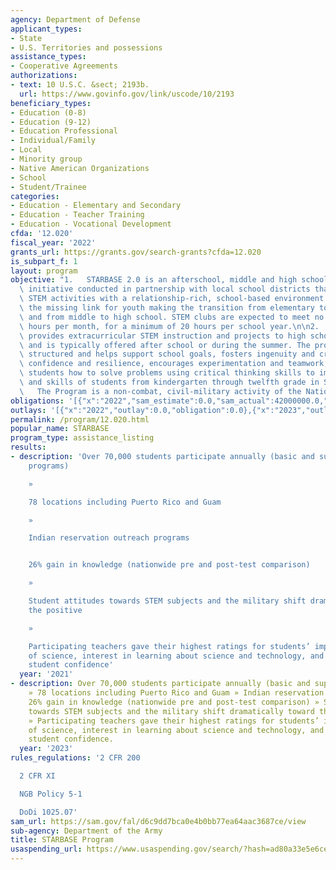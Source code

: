 ```yaml
---
agency: Department of Defense
applicant_types:
- State
- U.S. Territories and possessions
assistance_types:
- Cooperative Agreements
authorizations:
- text: 10 U.S.C. &sect; 2193b.
  url: https://www.govinfo.gov/link/uscode/10/2193
beneficiary_types:
- Education (0-8)
- Education (9-12)
- Education Professional
- Individual/Family
- Local
- Minority group
- Native American Organizations
- School
- Student/Trainee
categories:
- Education - Elementary and Secondary
- Education - Teacher Training
- Education - Vocational Development
cfda: '12.020'
fiscal_year: '2022'
grants_url: https://grants.gov/search-grants?cfda=12.020
is_subpart_f: 1
layout: program
objective: "1.   STARBASE 2.0 is an afterschool, middle and high school mentoring\
  \ initiative conducted in partnership with local school districts that combines\
  \ STEM activities with a relationship-rich, school-based environment to provide\
  \ the missing link for youth making the transition from elementary to middle school,\
  \ and from middle to high school. STEM clubs are expected to meet no less than four\
  \ hours per month, for a minimum of 20 hours per school year.\n\n2.   STARBASE 3.0\
  \ provides extracurricular STEM instruction and projects to high school students\
  \ and is typically offered after school or during the summer. The program is highly\
  \ structured and helps support school goals, fosters ingenuity and creativity, builds\
  \ confidence and resilience, encourages experimentation and teamwork, and teaches\
  \ students how to solve problems using critical thinking skills to improve knowledge\
  \ and skills of students from kindergarten through twelfth grade in STEM. \n\n3.\
  \   The Program is a non-combat, civil-military activity of the National Guard"
obligations: '[{"x":"2022","sam_estimate":0.0,"sam_actual":42000000.0,"usa_spending_actual":0.0},{"x":"2023","sam_estimate":50000000.0,"sam_actual":0.0,"usa_spending_actual":8236463.25},{"x":"2024","sam_estimate":53000000.0,"sam_actual":0.0,"usa_spending_actual":18720656.85}]'
outlays: '[{"x":"2022","outlay":0.0,"obligation":0.0},{"x":"2023","outlay":0.0,"obligation":8152346.1},{"x":"2024","outlay":0.0,"obligation":18804774.0}]'
permalink: /program/12.020.html
popular_name: STARBASE
program_type: assistance_listing
results:
- description: 'Over 70,000 students participate annually (basic and supplemental
    programs)

    »

    78 locations including Puerto Rico and Guam

    »

    Indian reservation outreach programs


    26% gain in knowledge (nationwide pre and post-test comparison)

    »

    Student attitudes towards STEM subjects and the military shift dramatically toward
    the positive

    »

    Participating teachers gave their highest ratings for students’ improved understanding
    of science, interest in learning about science and technology, and increases in
    student confidence'
  year: '2021'
- description: Over 70,000 students participate annually (basic and supplemental programs)
    » 78 locations including Puerto Rico and Guam » Indian reservation outreach programs
    26% gain in knowledge (nationwide pre and post-test comparison) » Student attitudes
    towards STEM subjects and the military shift dramatically toward the positive
    » Participating teachers gave their highest ratings for students’ improved understanding
    of science, interest in learning about science and technology, and increases in
    student confidence.
  year: '2023'
rules_regulations: '2 CFR 200

  2 CFR XI

  NGB Policy 5-1

  DoDi 1025.07'
sam_url: https://sam.gov/fal/d6c9dd7bca0e4b0bb77ea64aac3687ce/view
sub-agency: Department of the Army
title: STARBASE Program
usaspending_url: https://www.usaspending.gov/search/?hash=ad80a33e5e6ce079ca902ba71186bd84
---
```


